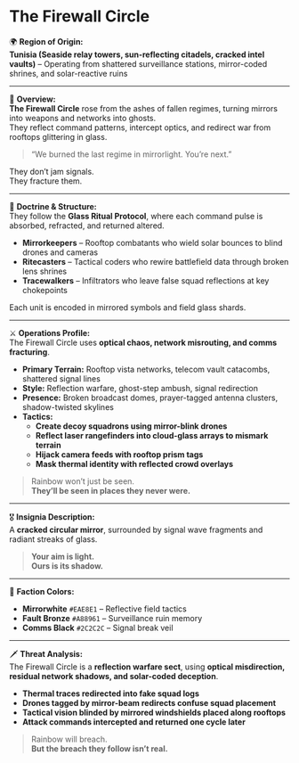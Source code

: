 # The Firewall Circle

🌍 **Region of Origin:**  
**Tunisia (Seaside relay towers, sun-reflecting citadels, cracked intel vaults)** – Operating from shattered surveillance stations, mirror-coded shrines, and solar-reactive ruins

---

🎴 **Overview:**  
**The Firewall Circle** rose from the ashes of fallen regimes, turning mirrors into weapons and networks into ghosts.  
They reflect command patterns, intercept optics, and redirect war from rooftops glittering in glass.

> “We burned the last regime in mirrorlight. You’re next.”

They don’t jam signals.  
They fracture them.

---

🧠 **Doctrine & Structure:**  
They follow the **Glass Ritual Protocol**, where each command pulse is absorbed, refracted, and returned altered.

- **Mirrorkeepers** – Rooftop combatants who wield solar bounces to blind drones and cameras  
- **Ritecasters** – Tactical coders who rewire battlefield data through broken lens shrines  
- **Tracewalkers** – Infiltrators who leave false squad reflections at key chokepoints

Each unit is encoded in mirrored symbols and field glass shards.

---

⚔️ **Operations Profile:**  
The Firewall Circle uses **optical chaos, network misrouting, and comms fracturing**.

- **Primary Terrain:** Rooftop vista networks, telecom vault catacombs, shattered signal lines  
- **Style:** Reflection warfare, ghost-step ambush, signal redirection  
- **Presence:** Broken broadcast domes, prayer-tagged antenna clusters, shadow-twisted skylines  
- **Tactics:**  
  - **Create decoy squadrons using mirror-blink drones**  
  - **Reflect laser rangefinders into cloud-glass arrays to mismark terrain**  
  - **Hijack camera feeds with rooftop prism tags**  
  - **Mask thermal identity with reflected crowd overlays**

> Rainbow won’t just be seen.  
> **They’ll be seen in places they never were.**

---

🎖️ **Insignia Description:**  
A **cracked circular mirror**, surrounded by signal wave fragments and radiant streaks of glass.

> **Your aim is light.  
> Ours is its shadow.**

---

🎨 **Faction Colors:**

- **Mirrorwhite** `#EAE8E1` – Reflective field tactics  
- **Fault Bronze** `#A88961` – Surveillance ruin memory  
- **Comms Black** `#2C2C2C` – Signal break veil

---

🗡️ **Threat Analysis:**  
The Firewall Circle is a **reflection warfare sect**, using **optical misdirection, residual network shadows, and solar-coded deception**.

- **Thermal traces redirected into fake squad logs**  
- **Drones tagged by mirror-beam redirects confuse squad placement**  
- **Tactical vision blinded by mirrored windshields placed along rooftops**  
- **Attack commands intercepted and returned one cycle later**

> Rainbow will breach.  
> **But the breach they follow isn’t real.**
